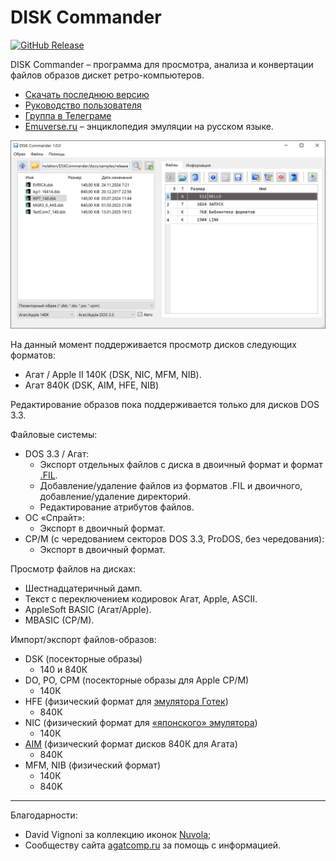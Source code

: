 # DISK Commander

[![GitHub Release](https://img.shields.io/github/release/ptr314/dsk_commander.svg?style=flat)]() 

DISK Commander &ndash; программа для просмотра, анализа и конвертации файлов образов дискет ретро-компьютеров.


* [Скачать последнюю версию](https://github.com/Ptr314/dsk_commander/releases)
* [Руководство пользователя](MANUAL.md)
* [Группа в Телеграме](https://t.me/ecat_emu)
* [Emuverse.ru](https://emuverse.ru) &ndash; энциклопедия эмуляции на русском языке.

<p align="center">
<img src="screenshots/main_window.png" width="600">
</p>

На данный момент поддерживается просмотр дисков следующих форматов:
* Агат / Apple II 140К (DSK, NIC, MFM, NIB).
* Агат 840К (DSK, AIM, HFE, NIB)

Редактирование образов пока поддерживается только для дисков DOS 3.3.

Файловые системы:

* DOS 3.3 / Агат:
    * Экспорт отдельных файлов с диска в двоичный формат и формат [.FIL](http://agatcomp.ru/agat/PCutils/FileType/FIL.shtml).
    * Добавление/удаление файлов из форматов .FIL и двоичного, добавление/удаление директорий.
    * Редактирование атрибутов файлов.
* ОС &laquo;Спрайт&raquo;:
    * Экспорт в двоичный формат.
* CP/M (с чередованием секторов DOS 3.3, ProDOS, без чередования):
    * Экспорт в двоичный формат.

Просмотр файлов на дисках:
* Шестнадцатеричный дамп.
* Текст с переключением кодировок Агат, Apple, ASCII.
* AppleSoft BASIC (Агат/Apple).
* MBASIC (CP/M).
  
Импорт/экспорт файлов-образов:
* DSK (посекторные образы)
    * 140 и 840К 
* DO, PO, CPM (посекторные образы для Apple CP/M)
    * 140К 
* HFE (физический формат для [эмулятора Готек](https://www.gotekemulator.com/))
    * 840К 
* NIC (физический формат для [&laquo;японского&raquo; эмулятора](https://tulip-house.ddo.jp/digital/SDISK2/english.html))
    * 140К 
* [AIM](http://agatcomp.ru/agat/PCutils/FileType/AIM.shtml) (физический формат дисков 840К для Агата)
    * 840К 
* MFM, NIB (физический формат)
    * 140К
    * 840K

<hr>

Благодарности:

* David Vignoni за коллекцию иконок [Nuvola](https://commons.wikimedia.org/wiki/Category:Nuvola_icons);
* Сообществу сайта [agatcomp.ru](http://agatcomp.ru) за помощь с информацией.